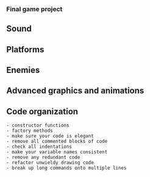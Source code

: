 ### Final game project

## Sound

## Platforms

## Enemies

## Advanced graphics and animations

## Code organization
	- constructor functions
	- factory methods
	- make sure your code is elegant
	- remove all commented blocks of code
	- check all indentations
	- make your variable names consistent
	- remove any redundant code
	- refactor unwieldy drawing code
	- break up long commands onto multiple lines
